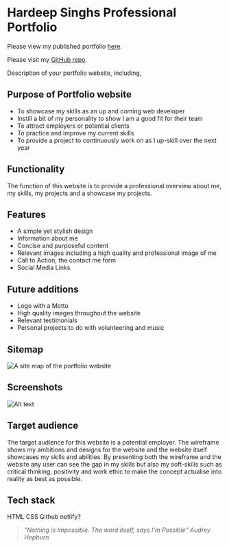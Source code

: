 # Hardeep Singhs Professional Portfolio

Please view my published portfolio [here](https://hardeepsingh.netlify.app/).

Please visit my [GitHub repo](https://github.com/HardeepSinghAu/portfolio).

Description of your portfolio website, including,
## Purpose of Portfolio website 
- To showcase my skills as an up and coming web developer
- Instill a bit of my personality to show I am a good fit for their team
- To attract employers or potential clients
- To practice and improve my current skills
- To provide a project to continuously work on as I up-skill over the next year

## Functionality
The function of this website is to provide a professional overview about me, my skills, my projects and a showcase my projects.

## Features
- A simple yet stylish design
- Information about me
- Concise and purposeful content
- Relevant images including a high quality and professional image of me
- Call to Action, the contact me form
- Social Media Links

## Future additions
- Logo with a Motto
- High quality images throughout the website
- Relevant testimonials
- Personal projects to do with volunteering and music

## Sitemap

![A site map of the portfolio website](/Images/sitemap.png "Portfolio Site map")

## Screenshots

![Alt text](/posts/path/to/img.jpg "Optional title")

## Target audience

The target audience for this website is a potential employer. The wireframe shows my ambitions and designs for the website and the website itself showcases my skills and abilities. By presenting both the wireframe and the website any user can see the gap in my skills but also my soft-skills such as critical thinking, positivity and work ethic to make the concept actualise into reality as best as possible. 

## Tech stack 
HTML
CSS
Github
netlify?

> *"Nothing is Impossible. The word itself, says I'm Possible"
> Audrey Hepburn*
